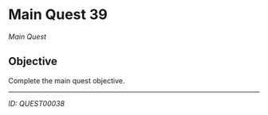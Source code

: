 # Main Quest 39

*Main Quest*

## Objective
Complete the main quest objective.

---
*ID: QUEST00038*